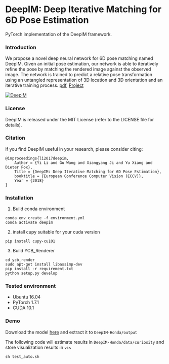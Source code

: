 # DeepIM: Deep Iterative Matching for 6D Pose Estimation

PyTorch implementation of the DeepIM framework.

### Introduction

We propose a novel deep neural network for 6D pose matching named DeepIM. Given an initial pose estimation, our network is able to iteratively refine the pose by matching the rendered image against the observed image. The network is trained to predict a relative pose transformation using an untangled representation of 3D location and 3D orientation and an iterative training process. [pdf](https://yuxng.github.io/yili_eccv18.pdf), [Project](https://rse-lab.cs.washington.edu/projects/deepim/)

[![DeepIM](http://yuxng.github.io/DeepIM.png)](https://youtu.be/61DM_WsigY4)

### License

DeepIM is released under the MIT License (refer to the LICENSE file for details).

### Citation

If you find DeepIM useful in your research, please consider citing:

    @inproceedings{li2017deepim,
        Author = {Yi Li and Gu Wang and Xiangyang Ji and Yu Xiang and Dieter Fox},
        Title = {DeepIM: Deep Iterative Matching for 6D Pose Estimation},
        booktitle = {European Conference Computer Vision (ECCV)},
        Year = {2018}
    }

### Installation

1. Build conda environment
```
conda env create -f environment.yml
conda activate deepim
```

2. install cupy suitable for your cuda version
```commandline
pip install cupy-cu101
```

3. Build YCB_Renderer
```
cd ycb_render
sudo apt-get install libassimp-dev
pip install -r requirement.txt
python setup.py develop 
```
### Tested environment
- Ubuntu 16.04
- PyTorch 1.7.1
- CUDA 10.1

### Demo
Download the model [here](https://drive.google.com/file/d/1KxbUIb68uxyeRvUTdJxN8a6rVnUzwqWp/view?usp=sharing) and extract it to `DeepIM-Honda/output`

The following code will estimate results in `DeepIM-Honda/data/curiosity` and store visualization results in `vis`
```
sh test_auto.sh 
```